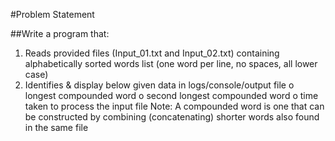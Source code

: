 #Problem Statement

##Write a program that:
1. Reads provided files (Input_01.txt and Input_02.txt) containing alphabetically sorted words list (one
word per line, no spaces, all lower case)
2. Identifies & display below given data in logs/console/output file
o longest compounded word
o second longest compounded word
o time taken to process the input file
Note: A compounded word is one that can be constructed by combining (concatenating) shorter words
also found in the same file 
